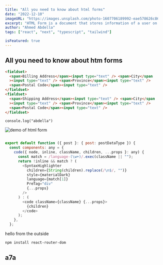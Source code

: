 ```yaml
---
title: "All you need to know about html forms"
date: "2022-12-10"
imageURL: "https://images.unsplash.com/photo-1607706189992-eae578626c86?ixlib=rb-4.0.3&ixid=MnwxMjA3fDB8MHxwaG90by1wYWdlfHx8fGVufDB8fHx8&auto=format&fit=crop&w=1170&q=80"
excerpt: "HTML Form is a document that stores information of a user on a web server using interactive controls. An HTML form contains different kinds of information such as username, password, contact number, email id, etc."
author: "Ahmed Abdella"
tags: ["react", "next", "typescript", "tailwind"]

isFeatured: true
---
```


## All you need to know about htm forms

```html
<fieldset>
  <span>Billing Address</span><input type="text" /> <span>City</span
  ><input type="text" /> <span>Province</span><input type="text" />
  <span>Postal Code</span><input type="text" />
</fieldset>
<fieldset>
  <span>Shipping Address</span><input type="text" /> <span>City</span
  ><input type="text" /> <span>Province</span><input type="text" />
  <span>Postal Code</span><input type="text" />
</fieldset>
```

`console.log("abdella")`

![demo of html form](https://img.freepik.com/free-photo/vestrahorn-mountains-sunset-stokksnes-iceland_335224-574.jpg?w=1060&t=st=1672068791~exp=1672069391~hmac=c931050138cf1774ef212cfa5a5903661c08b9ac0957d6b671061e52642515ef "HTML form")

```javascript

export default function ({ post }: { post: postDataType }) {
  const components: any = {
    code({ node, inline, className, children, ...props }: any) {
      const match = /language-(\w+)/.exec(className || "");
      return !inline && match ? (
        <SyntaxHighlighter
          children={String(children).replace(/\n$/, "")}
          style={materialDark}
          language={match[1]}
          PreTag="div"
          {...props}
        />
      ) : (
        <code className={className} {...props}>
          {children}
        </code>
      );
    },
  };
```

hello from the outside

```bash
npm install react-router-dom
```

## a7a
